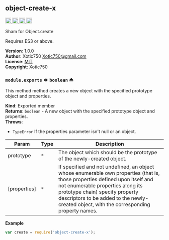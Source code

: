 <a name="module_object-create-x"></a>

## object-create-x
<a href="https://travis-ci.org/Xotic750/object-create-x"
title="Travis status">
<img
src="https://travis-ci.org/Xotic750/object-create-x.svg?branch=master"
alt="Travis status" height="18">
</a>
<a href="https://david-dm.org/Xotic750/object-create-x"
title="Dependency status">
<img src="https://david-dm.org/Xotic750/object-create-x.svg"
alt="Dependency status" height="18"/>
</a>
<a
href="https://david-dm.org/Xotic750/object-create-x#info=devDependencies"
title="devDependency status">
<img src="https://david-dm.org/Xotic750/object-create-x/dev-status.svg"
alt="devDependency status" height="18"/>
</a>
<a href="https://badge.fury.io/js/object-create-x" title="npm version">
<img src="https://badge.fury.io/js/object-create-x.svg"
alt="npm version" height="18">
</a>

Sham for Object.create

Requires ES3 or above.

**Version**: 1.0.0  
**Author**: Xotic750 <Xotic750@gmail.com>  
**License**: [MIT](&lt;https://opensource.org/licenses/MIT&gt;)  
**Copyright**: Xotic750  
<a name="exp_module_object-create-x--module.exports"></a>

### `module.exports` ⇒ <code>boolean</code> ⏏
This method method creates a new object with the specified prototype object and properties.

**Kind**: Exported member  
**Returns**: <code>boolean</code> - A new object with the specified prototype object and properties.  
**Throws**:

- <code>TypeError</code> If the properties parameter isn't null or an object.


| Param | Type | Description |
| --- | --- | --- |
| prototype | <code>\*</code> | The object which should be the prototype of the newly-created object. |
| [properties] | <code>\*</code> | If specified and not undefined, an object whose enumerable own properties (that is, those properties defined upon itself and not enumerable properties along its prototype chain) specify property descriptors to be added to the newly-created object, with the corresponding property names. |

**Example**  
```js
var create = require('object-create-x');
```
